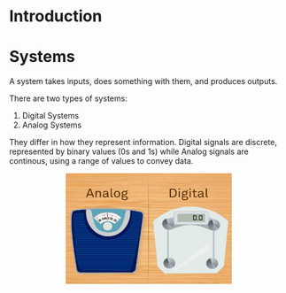 # Introduction

# Systems
A system takes inputs, does something with them, and produces outputs.

There are two types of systems:
1. Digital Systems
2. Analog Systems

They differ in how they represent information. Digital signals are discrete, represented by binary values (0s and 1s) while Analog signals 
are continous, using a range of values to convey data.

<p align="center">
  <img src = "ImageLibrary/digital_vs_analog.jpeg" width="300" height="200">
</p>

